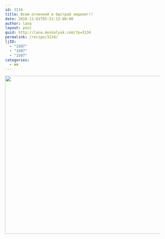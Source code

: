 ```yaml
---
id: 3134
title: Всем отличной и быстрой недели!!!
date: 2010-11-01T05:52:13-08:00
author: lana
layout: post
guid: http://lana.moskalyuk.com/?p=3134
permalink: /recipe/3134/
ljID:
  - "1507"
  - "1507"
  - "1507"
categories:
  - жж
---
```

<img loading="lazy" class="alignnone" title="LJ" src="http://farm2.static.flickr.com/1348/5134726582_8fbe384263_z.jpg" alt="" width="640" height="514" />